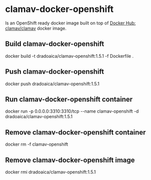 # clamav-docker-openshift

Is an OpenShift ready docker image built on top of [Docker Hub: clamav/clamav](https://hub.docker.com/r/clamav/clamav) docker image.

## Build clamav-docker-openshift

docker build -t dradoaica/clamav-openshift:1.5.1 -f Dockerfile .

## Push clamav-docker-openshift

docker push dradoaica/clamav-openshift:1.5.1

## Run clamav-docker-openshift container

docker run -p 0.0.0.0:3310:3310/tcp --name clamav-openshift -d dradoaica/clamav-openshift:1.5.1

## Remove clamav-docker-openshift container

docker rm -f clamav-openshift

## Remove clamav-docker-openshift image

docker rmi dradoaica/clamav-openshift:1.5.1

